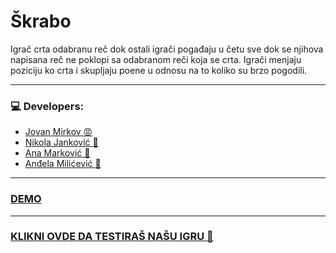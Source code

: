 # Škrabo

Igrač crta odabranu reč dok ostali igrači pogađaju u četu sve dok se njihova napisana reč ne poklopi sa odabranom reči koja se crta. Igrači menjaju poziciju ko crta i skupljaju poene u odnosu na to koliko su brzo pogodili.

---

### :computer: Developers:

- [Jovan Mirkov :rage:](https://gitlab.com/jvn-mirkov)
- [Nikola Janković :angel:](https://gitlab.com/gianthead97)
- [Ana Marković :nail_care:](https://gitlab.com/anamarkovic)
- [Anđela Milićević :massage:](https://gitlab.com/andjaam)

---

### [DEMO](https://streamable.com/2zkh88)

---

### [KLIKNI OVDE DA TESTIRAŠ  NAŠU IGRU :sparkling_heart:](https://skrabo.herokuapp.com) 
